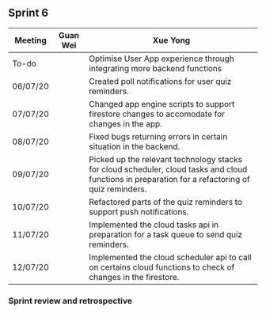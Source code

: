 ## Sprint 6

Meeting|Guan Wei|Xue Yong
---|---------|----------
To-do||Optimise User App experience through integrating more backend functions
06/07/20||Created poll notifications for user quiz reminders.
07/07/20||Changed app engine scripts to support firestore changes to accomodate for changes in the app.
08/07/20||Fixed bugs returning errors in certain situation in the backend.
09/07/20||Picked up the relevant technology stacks for cloud scheduler, cloud tasks and cloud functions in preparation for a refactoring of quiz reminders.
10/07/20||Refactored parts of the quiz reminders to support push notifications.
11/07/20||Implemented the cloud tasks api in preparation for a task queue to send quiz reminders.
12/07/20||Implemented the cloud scheduler api to call on certains cloud functions to check of changes in the firestore.

### Sprint review and retrospective
